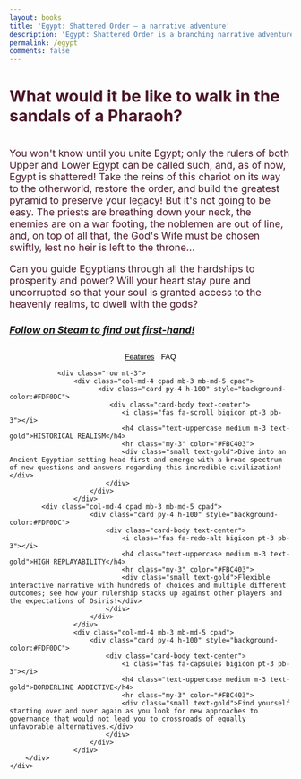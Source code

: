 ```yaml
---
layout: books
title: 'Egypt: Shattered Order — a narrative adventure'
description: 'Egypt: Shattered Order is a branching narrative adventure and strategy game with factual history at its core. For PC and Mac.'
permalink: /egypt
comments: false
---
```


<!--
Haikei colors: FDE6C3, fabf69, e26353, layered waves
-->

<div>
	<div class="container">
	<div class="row text-md-center text-lg-center text-xl-center" style="color:#4b1629; margin-top: 18px;">
	    <div class="col-xs-8 col-md-8 col-xl-8 mx-auto ml-xs-0" style="font-size: 1.1rem; align:center;">
		<h4 class="font-weight-bold text-h0" style="font-size: 1.8rem;">What would it be like to walk in the sandals of a Pharaoh?</h4>
		<p>You won't know until you unite Egypt; only the rulers of both Upper and Lower Egypt can be called such, and, as of now, Egypt is shattered! Take the reins of this chariot on its way to the otherworld, restore the order, and build the greatest pyramid to preserve your legacy! But it's not going to be easy. The priests are breathing down your neck, the enemies are on a war footing, the noblemen are out of line, and, on top of all that, the God's Wife must be chosen swiftly, lest no heir is left to the throne...
		    </p><p>Can you guide Egyptians through all the hardships to prosperity and power? Will your heart stay pure and uncorrupted so that your soul is granted access to the heavenly realms, to dwell with the gods?</p>
			       <!-- <h5 class="text-h0">Sign up to find out first-hand!</h5> -->
		    <h5 class="text-h0" title="Steam will send you an email when the game is released"><a href="https://store.steampowered.com/developer/orcinusgames/" target="_blank">Follow on Steam to find out first-hand!</a></h5>
	    </div> 
	</div>
	</div>

  <div class="container" id="dunes.features" style="display: block;">

<div class="row" style="display: flex; justify-content: center; align-items: center;"><button class="btn btn-lg nav-link" style="background-color: transparent; border: 1px;" onclick="toggleFeatures()"><u>Features</u></button>   <button class="btn btn-lg nav-link" style="background-color: transparent; border: 1px;"  onclick="toggleFAQ()">FAQ</button></div>

                <div class="row mt-3"> 
                    <div class="col-md-4 cpad mb-3 mb-md-5 cpad"> 
                          <div class="card py-4 h-100" style="background-color:#FDF0DC"> 
                             <div class="card-body text-center"> 
                                <i class="fas fa-scroll bigicon pt-3 pb-3"></i> 
                                <h4 class="text-uppercase medium m-3 text-gold">HISTORICAL REALISM</h4> 
                                <hr class="my-3" color="#FBC403"> 
                                <div class="small text-gold">Dive into an Ancient Egyptian setting head-first and emerge with a broad spectrum of new questions and answers regarding this incredible civilization!</div>                                 
                            </div>                             
                        </div>                         
                    </div>
			<div class="col-md-4 cpad mb-3 mb-md-5 cpad"> 
                        <div class="card py-4 h-100" style="background-color:#FDF0DC"> 
                            <div class="card-body text-center"> 
                                <i class="fas fa-redo-alt bigicon pt-3 pb-3"></i>
                                <h4 class="text-uppercase medium m-3 text-gold">HIGH REPLAYABILITY</h4> 
                                <hr class="my-3" color="#FBC403"> 
                                <div class="small text-gold">Flexible interactive narrative with hundreds of choices and multiple different outcomes; see how your rulership stacks up against other players and the expectations of Osiris!</div>                                 
                            </div>                             
                        </div>                         
                    </div>      
                    <div class="col-md-4 mb-3 mb-md-5 cpad"> 
                        <div class="card py-4 h-100" style="background-color:#FDF0DC"> 
                            <div class="card-body text-center"> 
                                <i class="fas fa-capsules bigicon pt-3 pb-3"></i> 
                                <h4 class="text-uppercase medium m-3 text-gold">BORDERLINE ADDICTIVE</h4> 
                                <hr class="my-3" color="#FBC403"> 
                                <div class="small text-gold">Find yourself starting over and over again as you look for new approaches to governance that would not lead you to crossroads of equally unfavorable alternatives.</div>                                 
                            </div>                             
                        </div>                         
                    </div>                     
	  	</div>
	</div>

   <div class="container" id="dunes.faq" style="display: none;">
	   <div class="row" style="display: flex; justify-content: center; align-items: center;"><button class="btn btn-lg nav-link" style="background-color: transparent; border: 1px;" onclick="toggleFeatures()">Features</button>   <button class="btn btn-lg nav-link" style="background-color: transparent; border: 1px;"  onclick="toggleFAQ()"><u>FAQ</u></button></div>
			
			  <div class="accordion">
			    <div class="accordion-item">
			      <a>When and where can I get the game?</a>
			      <div class="content">
			        <p>The game is going to come out on Mac and PC, hopefully this year. The exact release date is going to be communicated through <a class="inherit" href="{{ site.discord }}" rel="nofollow">Discord</a>, <a class="inherit" href="https://www.reddit.com/r/OrcinusGames">Reddit</a>, and other channels.</p>
			      </div>
			    </div>
			    <div class="accordion-item">
			      <a>What is this game about, anyway?</a>
			      <div class="content">
			        <p>Egypt: Shattered Order is an <strong>interactive fiction</strong>/<strong>strategy video game</strong>, or, intrinsically, a <strong>political simulator</strong> based on the history of <strong>Ancient Egypt</strong>. You, as a king that seeks to re-unite Egypt under his rule, will have to make decisions that are going to rewrite the history of the most powerful kingdom of its time. And there is a multitude of possibilities to choose from. You can make Egypt rise from the ashes and become the founder of the New Kingdom, or make it collapse and go down in the annals of time as incompetent, disastrous ruler. Choice is yours!</p>
			      </div>
			    </div>
			    <div class="accordion-item">
			      <a>In what time period does Egypt: Shattered Order take place?</a>
			      <div class="content">
			       <p><strong>Egypt: Shattered Order</strong> is set in the Second Intermediate Period of Ancient Egypt, where Lower Egypt is controlled by Hyksos, Asian peoples that came to Lower Egypt and gradually seized power, and Upper Egypt, the last stronghold of the original Egyptian culture. And while it is true that Hyksos assimilated into the Egyptian culture and probably did not come to power in a violent way, for the purpose of providing an engaging first-person narrative it is important to establish a distinct perspective; a perspective of a young Egyptian ruler, born into as broken family as is the kingdom, where foreigners are seen as dangerous threats to the natural order.</p>
			      </div>
			    </div>
			    <div class="accordion-item">
			      <a>It surely can't be historically accurate, can it?</a>
			      <div class="content">
			       <p>Even though I do allow myself certain liberties in interpretation and representation of Ancient Egyptian history due to the nature of the genre, the game's script is written with scholarly works in mind. Still, it is evident that it's a thin line between a fun game and an authentic game, and that is exactly why your input is critical. 
			        <br>I accept all tips, suggestions and criticisms, and in case you would like to help and cross-check historical authenticity, feel free to <a class="inherit" href="mailto:dev@orsondewitt.com">contact me</a>.</p>
			      </div>
			    </div>
			       <div class="accordion-item">
			      <a>Are you doing this all by yourself?</a>
			      <div class="content">
			        <p>Yes, everything from the initial outline of the game to design, programming, marketing and sculpting the final build is handled by me. I started working on this game when I was younger and much more naive; I thought since this is "not some Cities: Skylines", it will be quick to develop it. I was wrong! But I'm still working on it, even if I don't find the time to write status updates and such. If you don't want to miss the date of release, join <a class="inherit" href="{{ site:discord }}" rel="nofollow">my discord</a>. You may play a quiz about Ancient Egypt while you're waiting :)</p>
			      </div>
			    </div>
	<!---		    <div class="accordion-item">
			      <a>What is the goal of Orcinus Games?</a>
			      <div class="content">
			        <p>The ultimate goal is to inspire. The idea is that fun should not override other feelings and ideas that can be ignited in the video game medium. Today, Orcinus Games seeks to ignite appreciation of our past. Tomorrow, it could be anything. </p>
			      </div>
			    </div> -->
			  </div>
			  
			</div>

	</div>

</div>
